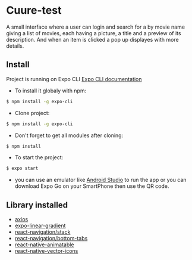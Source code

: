 # Cuure-test
A small interface where a user can login and search for a by movie name
giving a list of movies, each having a picture, a title and a preview of its description. And
when an item is clicked a pop up displayes with more details.

## Install
Project is running on Expo CLI [Expo CLI documentation](https://docs.expo.io/workflow/expo-cli/)

- To install it globaly with npm:
```bash
$ npm install -g expo-cli
```
- Clone project:
```bash
$ npm install -g expo-cli
```
- Don't forget to get all modules after cloning:
```bash
$ npm install
```
- To start the project:
```bash
$ expo start
```
- you can use an emulator like [Android Studio](https://developer.android.com/studio?hl=fr&gclid=Cj0KCQjw_dWGBhDAARIsAMcYuJzSovQUMaKvzzyj5RGep02BK4sZNquPNdM7-vQApyo1TW7hJvsjNbEaAhBDEALw_wcB&gclsrc=aw.ds) to run the app or you can download Expo Go on your SmartPhone then use the QR code.

## Library installed
- [axios](https://github.com/axios/axios)
- [expo-linear-gradient](https://docs.expo.io/versions/latest/sdk/linear-gradient/)
- [react-navigation/stack](https://reactnavigation.org/docs/stack-navigator/)
- [react-navigation/bottom-tabs](https://reactnavigation.org/docs/bottom-tab-navigator/)
- [react-native-animatable](https://github.com/oblador/react-native-animatable)
- [react-native-vector-icons](https://github.com/oblador/react-native-vector-icons)
